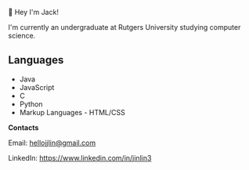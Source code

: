 👋 Hey I'm Jack!  

I'm currently an undergraduate at Rutgers University studying computer science.
## Languages
* Java
* JavaScript
* C
* Python
* Markup Languages - HTML/CSS

**Contacts**

Email: hellojjlin@gmail.com

LinkedIn: https://www.linkedin.com/in/jinlin3
